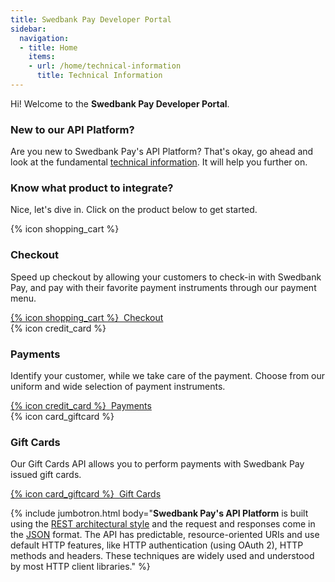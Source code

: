 ```yaml
---
title: Swedbank Pay Developer Portal
sidebar:
  navigation:
  - title: Home
    items:
    - url: /home/technical-information
      title: Technical Information
---
```


Hi! Welcome to the **Swedbank Pay Developer Portal**.

### New to our API Platform?

Are you new to Swedbank Pay's API Platform? That's okay, go ahead and look at
the fundamental [technical information][technical-information]. It will help you
further on.

### Know what product to integrate?

Nice, let's dive in. Click on the product below to get started.

<div class="row">
  <div class="col-12 col-md-4 pt-3 pt-md-0 d-flex">
    <div class="doc-card card card-plain">
      <div class="card-body text-center d-flex flex-column">
        {% icon shopping_cart %}
        <h3>Checkout</h3>
        <p>Speed up checkout by allowing your customers to check-in with Swedbank Pay, and pay with their favorite payment instruments through our payment menu.</p>
        <a class="btn btn-guiding btn-outline btn-block mt-auto" href="/checkout/">{% icon shopping_cart %}&nbsp; Checkout</a>
      </div>
    </div>
  </div>
  <div class="col-12 col-md-4 pt-3 pt-md-0 d-flex">
    <div class="doc-card card card-plain">
      <div class="card-body text-center d-flex flex-column">
        {% icon credit_card %}
        <h3>Payments</h3>
        <p>Identify your customer, while we take care of the payment. Choose from our uniform and wide selection of payment instruments.</p>
        <a class="btn btn-guiding btn-outline btn-block mt-auto" href="/payments/">{% icon credit_card %}&nbsp; Payments</a>
      </div>
    </div>
  </div>
  <div class="col-12 col-md-4 pt-3 pt-md-0 d-flex">
    <div class="doc-card card card-plain">
      <div class="card-body text-center d-flex flex-column">
        {% icon card_giftcard %}
        <h3>Gift Cards</h3>
        <p>Our Gift Cards API allows you to perform payments with Swedbank Pay issued gift cards.</p>
        <a class="btn btn-guiding btn-outline btn-block mt-auto" href="/gift-cards/">{% icon card_giftcard %}&nbsp; Gift Cards</a>
      </div>
    </div>
  </div>
</div>

{% include jumbotron.html body="**Swedbank Pay's API Platform** is built using the [REST architectural style](https://en.wikipedia.org/wiki/Representational_state_transfer) and the request and responses come in the [JSON](https://www.json.org/) format. The API has predictable, resource-oriented URIs and use default HTTP features, like HTTP authentication (using OAuth 2), HTTP methods and headers. These techniques are widely used and understood by most HTTP client libraries." %}

[technical-information]: /home/technical-information
